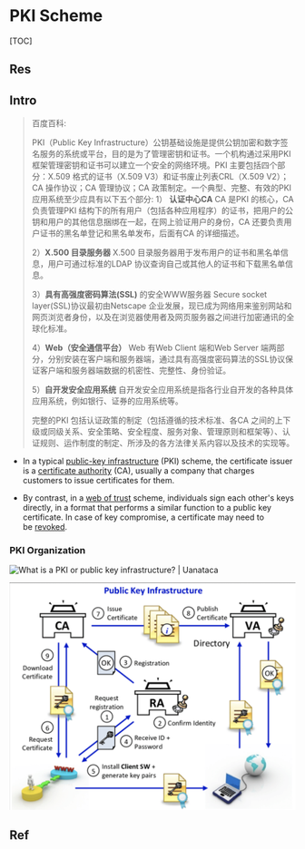 # PKI Scheme

[TOC]



## Res


## Intro

> 百度百科:
> 
> PKI（Public Key Infrastructure）公钥基础设施是提供公钥加密和数字签名服务的系统或平台，目的是为了管理密钥和证书。一个机构通过采用PKI 框架管理密钥和证书可以建立一个安全的网络环境。PKI 主要包括四个部分：X.509 格式的证书（X.509 V3）和证书废止列表CRL（X.509 V2）；CA 操作协议；CA 管理协议；CA 政策制定。一个典型、完整、有效的PKI 应用系统至少应具有以下五个部分:
> 	1） **认证中心CA** CA 是PKI 的核心，CA负责管理PKI 结构下的所有用户（包括各种应用程序）的证书，把用户的公钥和用户的其他信息捆绑在一起，在网上验证用户的身份，CA 还要负责用户证书的黑名单登记和黑名单发布，后面有CA 的详细描述。
> 	
> 	2）**X.500 目录服务器** X.500 目录服务器用于发布用户的证书和黑名单信息，用户可通过标准的LDAP 协议查询自己或其他人的证书和下载黑名单信息。
> 	
> 	3）**具有高强度密码算法(SSL)** 的安全WWW服务器 Secure socket layer(SSL)协议最初由Netscape 企业发展，现已成为网络用来鉴别网站和网页浏览者身份，以及在浏览器使用者及网页服务器之间进行加密通讯的全球化标准。
> 	
> 	4）**Web（安全通信平台）** Web 有Web Client 端和Web Server 端两部分，分别安装在客户端和服务器端，通过具有高强度密码算法的SSL协议保证客户端和服务器端数据的机密性、完整性、身份验证。  
> 	
> 	5）**自开发安全应用系统** 自开发安全应用系统是指各行业自开发的各种具体应用系统，例如银行、证券的应用系统等。
> 	
> 完整的PKI 包括认证政策的制定（包括遵循的技术标准、各CA 之间的上下级或同级关系、安全策略、安全程度、服务对象、管理原则和框架等）、认证规则、运作制度的制定、所涉及的各方法律关系内容以及技术的实现等。



- In a typical [public-key infrastructure](https://en.wikipedia.org/wiki/Public-key_infrastructure "Public-key infrastructure") (PKI) scheme, the certificate issuer is a [certificate authority](https://en.wikipedia.org/wiki/Certificate_authority "Certificate authority") (CA), usually a company that charges customers to issue certificates for them. 

- By contrast, in a [web of trust](https://en.wikipedia.org/wiki/Web_of_trust "Web of trust") scheme, individuals sign each other's keys directly, in a format that performs a similar function to a public key certificate. In case of key compromise, a certificate may need to be [revoked](https://en.wikipedia.org/wiki/Certificate_revocation "Certificate revocation").



### PKI Organization

![What is a PKI or public key infrastructure? | Uanataca](https://web.uanataca.com/uploads/images/l/z/z/l3y-esquema-general.png)

![](../../../../../../../../../../Assets/Pics/Screenshot%202023-04-19%20at%204.04.43%20PM.png)



## Ref
[PKI（HTTPS）体系详解]: https://www.cnblogs.com/precedeforetime/p/13390761.html
[「PKI技术」第一弹 — 什么是PKI]: https://zhuanlan.zhihu.com/p/374017585

